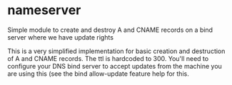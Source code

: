 nameserver
==========

Simple module to create and destroy A and CNAME records on a bind server where we have update rights

This is a very simplified implementation for basic creation and destruction of
A and CNAME records. The ttl is hardcoded to 300. You'll need to configure your
DNS bind server to accept updates from the machine you are using this (see
the bind allow-update feature help for this.
